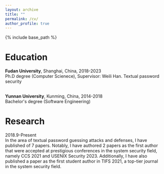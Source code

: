 ```yaml
---
layout: archive
title: ""
permalink: /cv/
author_profile: true
---
```



{% include base_path %}

Education
======
**Fudan University**, Shanghai, China, 2018-2023 
<br>Ph.D degree (Computer Scienece), Supervisor: Weili Han. Textual password security

<br>**Yunnan University**, Kunming, China, 2014-2018
<br>Bachelor's degree (Software Engineering)

Research                                                                
=====
2018.9-Present
<br> In the area of textual password guessing attacks and defenses, I have published of 7 papers. Notably, I have authored 2 papers as the first author that were accepted at prestigious conferences in the system security field, namely CCS 2021 and USENIX Security 2023. Additionally, I have also published a paper as the first student author in TIFS 2021, a top-tier journal in the system security field. 








  


